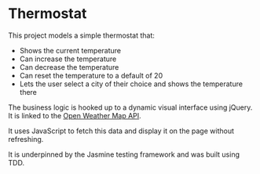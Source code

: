 # Thermostat

This project models a simple thermostat that:
- Shows the current temperature
- Can increase the temperature
- Can decrease the temperature
- Can reset the temperature to a default of 20
- Lets the user select a city of their choice and shows the temperature there

The business logic is hooked up to a dynamic visual interface using jQuery. It is linked to the [Open Weather Map API](https://openweathermap.org/api).

It uses JavaScript to fetch this data and display it on the page without refreshing.

It is underpinned by the Jasmine testing framework and was built using TDD. 
